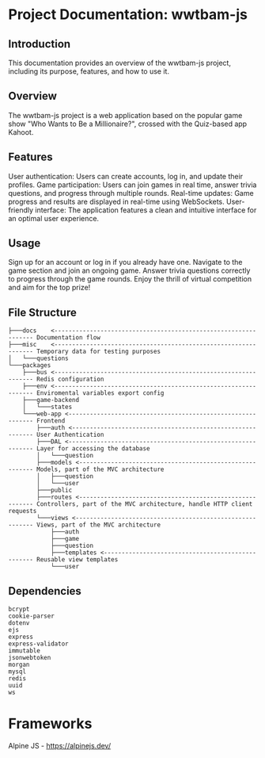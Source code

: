 # Project Documentation: wwtbam-js
## Introduction
This documentation provides an overview of the wwtbam-js project, including its purpose, features, and how to use it.

## Overview
The wwtbam-js project is a web application based on the popular game show "Who Wants to Be a Millionaire?", crossed with the Quiz-based app Kahoot.

## Features
User authentication: Users can create accounts, log in, and update their profiles.
Game participation: Users can join games in real time, answer trivia questions, and progress through multiple rounds.
Real-time updates: Game progress and results are displayed in real-time using WebSockets.
User-friendly interface: The application features a clean and intuitive interface for an optimal user experience.

## Usage
Sign up for an account or log in if you already have one.
Navigate to the game section and join an ongoing game.
Answer trivia questions correctly to progress through the game rounds.
Enjoy the thrill of virtual competition and aim for the top prize!

## File Structure

```
├───docs    <---------------------------------------------------------------- Documentation flow
├───misc    <---------------------------------------------------------------- Temporary data for testing purposes
│   └───questions
└───packages
    ├───bus <---------------------------------------------------------------- Redis configuration
    ├───env <---------------------------------------------------------------- Enviromental variables export config
    ├───game-backend
    │   └───states
    └───web-app <------------------------------------------------------------ Frontend
        ├───auth <----------------------------------------------------------- User Authentication
        ├───DAL <------------------------------------------------------------ Layer for accessing the database
        │   └───question
        ├───models <--------------------------------------------------------- Models, part of the MVC architecture
        │   ├───question
        │   └───user
        ├───public
        ├───routes <--------------------------------------------------------- Controllers, part of the MVC architecture, handle HTTP client requests
        └───views <---------------------------------------------------------- Views, part of the MVC architecture
            ├───auth
            ├───game
            ├───question
            ├───templates <-------------------------------------------------- Reusable view templates
            └───user
```
## Dependencies

    bcrypt
    cookie-parser
    dotenv
    ejs
    express
    express-validator
    immutable
    jsonwebtoken
    morgan
    mysql
    redis
    uuid
    ws

# Frameworks
Alpine JS - https://alpinejs.dev/
